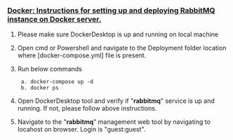 ### <ins> **Docker: Instructions for setting up and deploying RabbitMQ instance on Docker server.**

1. Please make sure DockerDesktop is up and running on local machine

2. Open cmd or Powershell and navigate to the Deployment folder location where [docker-compose.yml] file is present.

3. Run below commands

		a. docker-compose up -d
		b. docker ps 

5. Open DockerDesktop tool and verify if "**rabbitmq**" service is up and running. If not, please follow above instructions.

6. Navigate to the "**rabbitmq**" management web tool by navigating to locahost on browser. Login is "guest:guest". 
